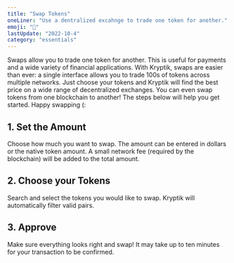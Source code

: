 ```yaml
---
title: "Swap Tokens"
oneLiner: "Use a dentralized excahnge to trade one token for another."
emoji: "🧮"
lastUpdate: "2022-10-4"
category: "essentials"
---
```


Swaps allow you to trade one token for another. This is useful for payments and a wide variety of financial applications. With Kryptik, swaps are easier than ever: a single interface allows you to trade 100s of tokens across multiple networks. Just choose your tokens and Kryptik will find the best price on a wide range of decentralized exchanges. You can even swap tokens from one blockchain to another! The steps below will help you get started. Happy swapping (:

## 1. Set the Amount

Choose how much you want to swap. The amount can be entered in dollars or the native token amount. A small network fee (required by the blockchain) will be added to the total amount.

## 2. Choose your Tokens

Search and select the tokens you would like to swap. Kryptik will automatically filter valid pairs.

## 3. Approve

Make sure everything looks right and swap! It may take up to ten minutes for your transaction to be confirmed.

